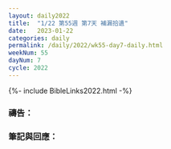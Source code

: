 ```yaml
---
layout: daily2022
title:  "1/22 第55週 第7天 補漏拾遺"
date:   2023-01-22
categories: daily
permalink: /daily/2022/wk55-day7-daily.html
weekNum: 55
dayNum: 7
cycle: 2022
---
```


{%- include BibleLinks2022.html -%}

### 禱告：

### 筆記與回應：
